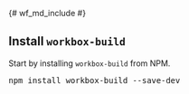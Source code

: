{# wf_md_include #}

## Install <code>workbox-build</code>

Start by installing `workbox-build` from NPM.

<pre class="devsite-terminal devsite-click-to-copy">
npm install workbox-build --save-dev
</pre>

